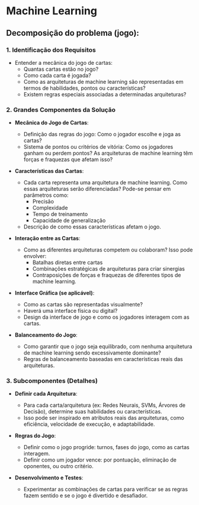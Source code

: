 # Machine Learning
## Decomposição do problema (jogo):

### 1. **Identificação dos Requisitos**

-   Entender a mecânica do jogo de cartas:
    -   Quantas cartas estão no jogo?
    -   Como cada carta é jogada?
    -   Como as arquiteturas de machine learning são representadas em termos de habilidades, pontos ou características?
    -   Existem regras especiais associadas a determinadas arquiteturas?

### 2. **Grandes Componentes da Solução**

-   **Mecânica do Jogo de Cartas**:
    
    -   Definição das regras do jogo: Como o jogador escolhe e joga as cartas?
    -   Sistema de pontos ou critérios de vitória: Como os jogadores ganham ou perdem pontos? As arquiteturas de machine learning têm forças e fraquezas que afetam isso?
-   **Características das Cartas**:
    
    -   Cada carta representa uma arquitetura de machine learning. Como essas arquiteturas serão diferenciadas? Pode-se pensar em parâmetros como:
        -   Precisão
        -   Complexidade
        -   Tempo de treinamento
        -   Capacidade de generalização
    -   Descrição de como essas características afetam o jogo.
-   **Interação entre as Cartas**:
    
    -   Como as diferentes arquiteturas competem ou colaboram? Isso pode envolver:
        -   Batalhas diretas entre cartas
        -   Combinações estratégicas de arquiteturas para criar sinergias
        -   Contraposições de forças e fraquezas de diferentes tipos de machine learning.
-   **Interface Gráfica (se aplicável)**:
    
    -   Como as cartas são representadas visualmente?
    -   Haverá uma interface física ou digital?
    -   Design da interface de jogo e como os jogadores interagem com as cartas.
-   **Balanceamento do Jogo**:
    
    -   Como garantir que o jogo seja equilibrado, com nenhuma arquitetura de machine learning sendo excessivamente dominante?
    -   Regras de balanceamento baseadas em características reais das arquiteturas.

### 3. **Subcomponentes (Detalhes)**

-   **Definir cada Arquitetura**:
    
    -   Para cada carta/arquitetura (ex: Redes Neurais, SVMs, Árvores de Decisão), determine suas habilidades ou características.
    -   Isso pode ser inspirado em atributos reais das arquiteturas, como eficiência, velocidade de execução, e adaptabilidade.
-   **Regras do Jogo**:
    
    -   Definir como o jogo progride: turnos, fases do jogo, como as cartas interagem.
    -   Definir como um jogador vence: por pontuação, eliminação de oponentes, ou outro critério.
-   **Desenvolvimento e Testes**:
    
    -   Experimentar as combinações de cartas para verificar se as regras fazem sentido e se o jogo é divertido e desafiador.

